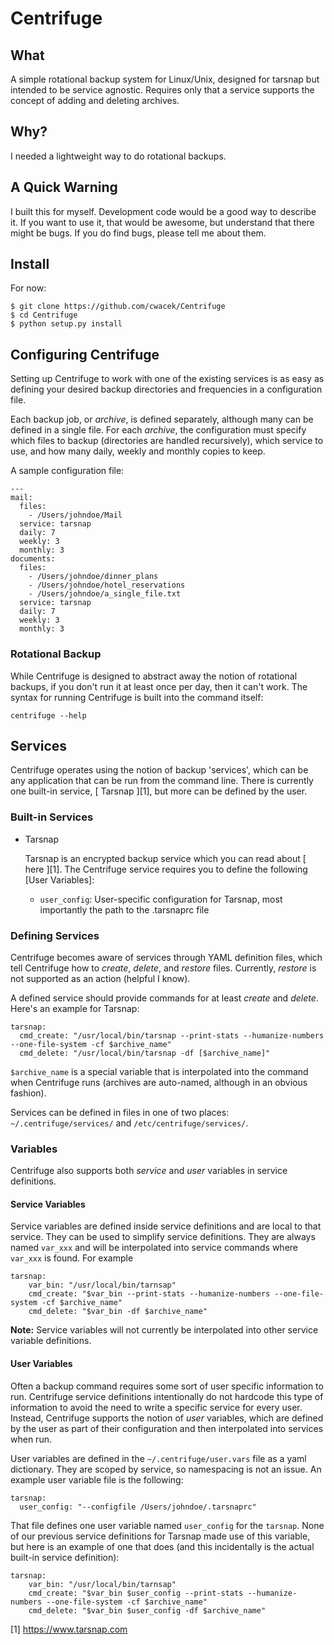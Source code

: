 Centrifuge
==========

What
----
A simple rotational backup system for Linux/Unix, designed for
tarsnap but intended to be service agnostic. Requires only that a
service supports the concept of adding and deleting archives.

Why?
----
I needed a lightweight way to do rotational backups. 

A Quick Warning
---------------

I built this for myself. Development code would be a good way to
describe it. If you want to use it, that would be awesome, but
understand that there might be bugs. If you do find bugs, please
tell me about them.

Install
-------
For now:

    $ git clone https://github.com/cwacek/Centrifuge
    $ cd Centrifuge
    $ python setup.py install

Configuring Centrifuge
----------
Setting up Centrifuge to work with one of the existing services
is as easy as defining your desired backup directories and
frequencies in a configuration file. 

Each backup job, or *archive*, is defined separately, although many can be
defined in a single file. For each *archive*, the configuration must specify
which files to backup (directories are handled recursively), which service to
use, and how many daily, weekly and monthly copies to keep.

A sample configuration file:

    ---
    mail:
      files:
        - /Users/johndoe/Mail
      service: tarsnap
      daily: 7
      weekly: 3
      monthly: 3
    documents:
      files:
        - /Users/johndoe/dinner_plans
        - /Users/johndoe/hotel_reservations
        - /Users/johndoe/a_single_file.txt
      service: tarsnap
      daily: 7
      weekly: 3
      monthly: 3

### Rotational Backup

While Centrifuge is designed to abstract away the notion of rotational backups,
if you don't run it at least once per day, then it can't work. The syntax for running Centrifuge is built into the command itself:

    centrifuge --help

Services
-------------------
Centrifuge operates using the notion of backup 'services', which
can be any application that can be run from the command line.
There is currently one built-in service, [ Tarsnap ][1], but more
can be defined by the user. 

### Built-in Services

-   Tarsnap

    Tarsnap is an encrypted backup service which you can read
    about [ here ][1]. The Centrifuge service requires you to
    define the following [User Variables]:

    -   `user_config`: User-specific configuration for Tarsnap,
        most importantly the path to the .tarsnaprc file

### Defining Services

Centrifuge becomes aware of services through YAML definition
files, which tell Centrifuge how to *create*, *delete*, and
*restore* files. Currently, *restore* is not supported as an
action (helpful I know). 

A defined service should provide commands for at least *create*
and *delete*. Here's an example for Tarsnap:

    tarsnap:
      cmd_create: "/usr/local/bin/tarsnap --print-stats --humanize-numbers --one-file-system -cf $archive_name"
      cmd_delete: "/usr/local/bin/tarsnap -df [$archive_name]"   

`$archive_name` is a special variable that is interpolated into
the command when Centrifuge runs (archives are auto-named,
although in an obvious fashion). 

Services can be defined in files in one of two places:
`~/.centrifuge/services/` and `/etc/centrifuge/services/`.

### Variables 
Centrifuge also supports both *service* and *user* variables in
service definitions.  

#### Service Variables 
Service variables are defined inside service
definitions and are local to that service. They can be used to
simplify service definitions. They are always named `var_xxx`
and will be interpolated into service commands where `var_xxx`
is found. For example

    tarsnap:
        var_bin: "/usr/local/bin/tarnsap"
        cmd_create: "$var_bin --print-stats --humanize-numbers --one-file-system -cf $archive_name"
        cmd_delete: "$var_bin -df $archive_name"

**Note:** Service variables will not currently be interpolated into
other service variable definitions.

#### User Variables

Often a backup command requires some sort of user specific
information to run. Centrifuge service definitions intentionally
do not hardcode this type of information to avoid the need to
write a specific service for every user. Instead, Centrifuge
supports the notion of *user* variables, which are defined by the
user as part of their configuration and then interpolated into
services when run. 

User variables are defined in the `~/.centrifuge/user.vars` file
as a yaml dictionary. They are scoped by service, so namespacing
is not an issue. An example user variable file is the following:

    tarsnap:
      user_config: "--configfile /Users/johndoe/.tarsnaprc"

That file defines one user variable named `user_config` for the
`tarsnap`. None of our previous service definitions for Tarsnap
made use of this variable, but here is an example of one that
does (and this incidentally is the actual built-in service
definition):

    tarsnap:
        var_bin: "/usr/local/bin/tarnsap"
        cmd_create: "$var_bin $user_config --print-stats --humanize-numbers --one-file-system -cf $archive_name"
        cmd_delete: "$var_bin $user_config -df $archive_name"


[1] https://www.tarsnap.com

